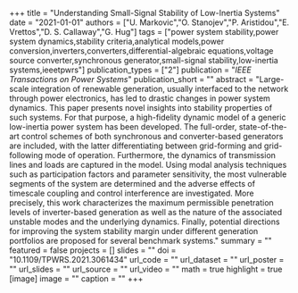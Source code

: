 +++
title = "Understanding Small-Signal Stability of Low-Inertia Systems"
date = "2021-01-01"
authors = ["U. Markovic","O. Stanojev","P. Aristidou","E. Vrettos","D. S. Callaway","G. Hug"]
tags = ["power system stability,power system dynamics,stability criteria,analytical models,power conversion,inverters,converters,differential-algebraic equations,voltage source converter,synchronous generator,small-signal stability,low-inertia systems,ieeetpwrs"]
publication_types = ["2"]
publication = "_IEEE Transactions on Power Systems_"
publication_short = ""
abstract = "Large-scale integration of renewable generation, usually interfaced to the network through power electronics, has led to drastic changes in power system dynamics. This paper presents novel insights into stability properties of such systems. For that purpose, a high-fidelity dynamic model of a generic low-inertia power system has been developed. The full-order, state-of-the-art control schemes of both synchronous and converter-based generators are included, with the latter differentiating between grid-forming and grid-following mode of operation. Furthermore, the dynamics of transmission lines and loads are captured in the model. Using modal analysis techniques such as participation factors and parameter sensitivity, the most vulnerable segments of the system are determined and the adverse effects of timescale coupling and control interference are investigated. More precisely, this work characterizes the maximum permissible penetration levels of inverter-based generation as well as the nature of the associated unstable modes and the underlying dynamics. Finally, potential directions for improving the system stability margin under different generation portfolios are proposed for several benchmark systems."
summary = ""
featured = false
projects = []
slides = ""
doi = "10.1109/TPWRS.2021.3061434"
url_code = ""
url_dataset = ""
url_poster = ""
url_slides = ""
url_source = ""
url_video = ""
math = true
highlight = true
[image]
image = ""
caption = ""
+++

